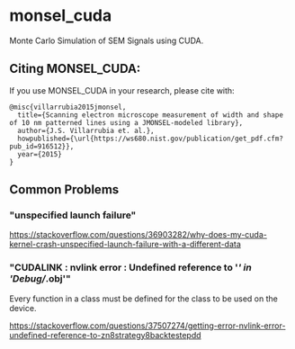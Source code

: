 # monsel_cuda
Monte Carlo Simulation of SEM Signals using CUDA.

## Citing MONSEL_CUDA:

If you use MONSEL_CUDA in your research, please cite with:
```
@misc{villarrubia2015jmonsel,
  title={Scanning electron microscope measurement of width and shape of 10 nm patterned lines using a JMONSEL-modeled library},
  author={J.S. Villarrubia et. al.},
  howpublished={\url{https://ws680.nist.gov/publication/get_pdf.cfm?pub_id=916512}},
  year={2015}
}
```

## Common Problems
### "unspecified launch failure"
https://stackoverflow.com/questions/36903282/why-does-my-cuda-kernel-crash-unspecified-launch-failure-with-a-different-data

### "CUDALINK : nvlink error : Undefined reference to '*' in 'Debug/*.obj'"
Every function in a class must be defined for the class to be used on the device.

https://stackoverflow.com/questions/37507274/getting-error-nvlink-error-undefined-reference-to-zn8strategy8backtestepdd
